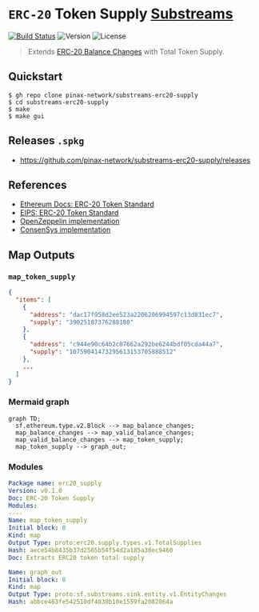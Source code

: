# `ERC-20` Token Supply [Substreams](https://substreams.streamingfast.io)

[![Build Status](https://github.com/pinax-network/substreams-erc20-supply/actions/workflows/test.yml/badge.svg)](https://github.com/pinax-network/substreams-erc20-supply/actions/workflows/test.yml)
![Version](https://img.shields.io/github/v/release/pinax-network/substreams-erc20-supply)
![License](https://img.shields.io/github/license/pinax-network/substreams-erc20-supply)

> Extends [ERC-20 Balance Changes](https://github.com/streamingfast/substreams-erc20-balance-changes) with Total Token Supply.

## Quickstart

```
$ gh repo clone pinax-network/substreams-erc20-supply
$ cd substreams-erc20-supply
$ make
$ make gui
```

## Releases `.spkg`

- https://github.com/pinax-network/substreams-erc20-supply/releases

## References
- [Ethereum Docs: ERC-20 Token Standard](https://ethereum.org/en/developers/docs/standards/tokens/erc-20/)
- [EIPS: ERC-20 Token Standard ](https://eips.ethereum.org/EIPS/eip-20)
- [OpenZeppelin implementation](https://github.com/OpenZeppelin/openzeppelin-contracts/blob/9b3710465583284b8c4c5d2245749246bb2e0094/contracts/token/ERC20/ERC20.sol)
- [ConsenSys implementation](https://github.com/ConsenSys/Tokens/blob/fdf687c69d998266a95f15216b1955a4965a0a6d/contracts/eip20/EIP20.sol)

## Map Outputs

### `map_token_supply`

```json
{
  "items": [
    {
      "address": "dac17f958d2ee523a2206206994597c13d831ec7",
      "supply": "39025187376288180"
    },
    {
      "address": "c944e90c64b2c07662a292be6244bdf05cda44a7",
      "supply": "10759041473295613153705888512"
    },
    ...
  ]
}
```

### Mermaid graph

```mermaid
graph TD;
  sf.ethereum.type.v2.Block --> map_balance_changes;
  map_balance_changes --> map_valid_balance_changes;
  map_valid_balance_changes --> map_token_supply;
  map_token_supply --> graph_out;
```

### Modules

```yaml
Package name: erc20_supply
Version: v0.1.0
Doc: ERC-20 Token Supply
Modules:
----
Name: map_token_supply
Initial block: 0
Kind: map
Output Type: proto:erc20.supply.types.v1.TotalSupplies
Hash: aece54b8435b37d2565b54f54d2a185a38ec9460
Doc: Extracts ERC20 token total supply

Name: graph_out
Initial block: 0
Kind: map
Output Type: proto:sf.substreams.sink.entity.v1.EntityChanges
Hash: abbce463fe542510df4030b10e1559fa2082864a
```

